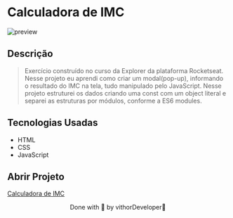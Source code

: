 
# Calculadora de IMC

![preview](https://user-images.githubusercontent.com/116108525/203833496-1ca4cd37-d383-4323-bc4d-89ea4895f616.png)

## Descrição

 > Exercício construído no curso da Explorer da plataforma Rocketseat.
 > Nesse projeto eu aprendi como criar um modal(pop-up), informando o resultado do IMC na tela, tudo manipulado pelo JavaScript.
 > Nesse projeto estruturei os dados criando uma const com um object literal e separei as estruturas por módulos, conforme a ES6 modules.

## Tecnologias Usadas 

* HTML
* CSS
* JavaScript 
## Abrir Projeto

[Calculadora de IMC](https://formulario-chi-livid.vercel.app)

<p align="center">Done with 💜 by vithorDeveloper👋</p>
